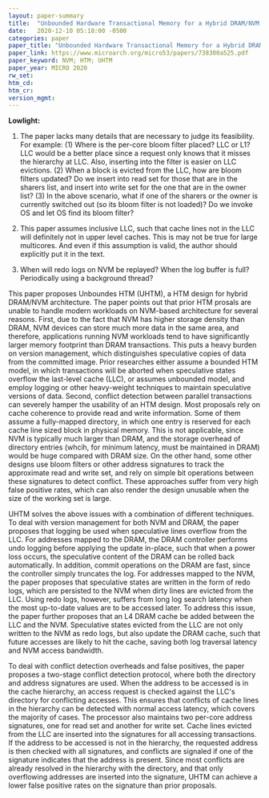 ```yaml
---
layout: paper-summary
title:  "Unbounded Hardware Transactional Memory for a Hybrid DRAM/NVM Memory System"
date:   2020-12-10 05:18:00 -0500
categories: paper
paper_title: "Unbounded Hardware Transactional Memory for a Hybrid DRAM/NVM Memory System"
paper_link: https://www.microarch.org/micro53/papers/738300a525.pdf
paper_keyword: NVM; HTM; UHTM
paper_year: MICRO 2020
rw_set:
htm_cd:
htm_cr:
version_mgmt:
---
```


**Lowlight:**

1. The paper lacks many details that are necessary to judge its feasibility. For example:
   (1) Where is the per-core bloom filter placed? LLC or L1? LLC would be a better place since a request only knows 
       that it misses the hierarchy at LLC. Also, inserting into the filter is easier on LLC evictions.
   (2) When a block is evicted from the LLC, how are bloom filters updated? Do we insert into read set for those
       that are in the sharers list, and insert into write set for the one that are in the owner list?
   (3) In the above scenario, what if one of the sharers or the owner is currently switched out (so its
       bloom filter is not loaded)? Do we invoke OS and let OS find its bloom filter?

2. This paper assumes inclusive LLC, such that cache lines not in the LLC will definitely not in upper level caches.
   This is may not be true for large multicores.
   And even if this assumption is valid, the author should explicitly put it in the text.

3. When will redo logs on NVM be replayed? When the log buffer is full? Periodically using a background thread?

This paper proposes Unboundes HTM (UHTM), a HTM design for hybrid DRAM/NVM architecture.
The paper points out that prior HTM prosals are unable to handle modern workloads on NVM-based architecture for 
several reasons.
First, due to the fact that NVM has higher storage density than DRAM, NVM devices can store much more data in the
same area, and therefore, applications running NVM workloads tend to have significantly larger memory footprint
than DRAM transactions. This puts a heavy burden on version management, which distinguishes speculative copies of
data from the committed image. Prior researches either assume a bounded HTM model, in which transactions will be 
aborted when speculative states overflow the last-level cache (LLC), or assumes unbounded model, and employ logging
or other heavy-weight techniques to maintain speculative versions of data.
Second, conflict detection between parallel transactions can severely hamper the usability of an HTM design.
Most proposals rely on cache coherence to provide read and write information. Some of them assume a fully-mapped
directory, in which one entry is reserved for each cache line sized block in physical memory. This is not applicable,
since NVM is typically much larger than DRAM, and the storage overhead of directory entries (whcih, for minimum 
latency, must be maintained in DRAM) would be huge compared with DRAM size. On the other hand, some other designs
use bloom filters or other address signatures to track the approximate read and write set, and rely on simple
bit operations between these signatures to detect conflict. These approaches suffer from very high false positive
rates, which can also render the design unusable when the size of the working set is large.

UHTM solves the above issues with a combination of different techniques. To deal with version management for both NVM 
and DRAM, the paper proposes that logging be used when speculative lines overflow from the LLC. For addresses mapped to
the DRAM, the DRAM controller performs undo logging before applying the update in-place, such that when a power loss
occurs, the speculative content of the DRAM can be rolled back automatically. In addition, commit operations on the DRAM
are fast, since the controller simply truncates the log.
For addresses mapped to the NVM, the paper proposes that speculative states are written in the form of redo logs, which 
are persisted to the NVM when dirty lines are evicted from the LLC.
Using redo logs, however, suffers from long log search latency when the most up-to-date values are to be accessed later.
To address this issue, the paper further proposes that an L4 DRAM cache be added between the LLC and the NVM.
Speculative states evicted from the LLC are not only written to the NVM as redo logs, but also update the DRAM cache,
such that future accesses are likely to hit the cache, saving both log traversal latency and NVM access bandwidth.

To deal with conflict detection overheads and false positives, the paper proposes a two-stage conflict detection 
protocol, where both the directory and address signatures are used. When the address to be accessed is in the cache
hierarchy, an access request is checked against the LLC's directory for conflicting accesses. This ensures that 
conflicts of cache lines in the hierarchy can be detected with normal access latency, which covers the majority of 
cases. The processor also maintains two per-core address signatures, one for read set and another for write set. 
Cache lines evicted from the LLC are inserted into the signatures for all accessing transactions. 
If the address to be accessed is not in the hierarchy, the requested address is then checked with all signatures,
and conflicts are signaled if one of the signature indicates that the address is present.
Since most conflicts are already resolved in the hierarchy with the directory, and that only overflowing addresses
are inserted into the signature, UHTM can achieve a lower false positive rates on the signature than prior proposals.
